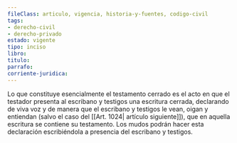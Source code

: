 ```yaml
---
fileClass: articulo, vigencia, historia-y-fuentes, codigo-civil
tags:
- derecho-civil
- derecho-privado
estado: vigente
tipo: inciso
libro:
titulo:
parrafo:
corriente-juridica:
---
```

Lo que constituye esencialmente el testamento cerrado es el acto en que el testador presenta al escribano y testigos una escritura cerrada, declarando de viva voz y de manera que el escribano y testigos le vean, oigan y entiendan (salvo el caso del [[Art. 1024| artículo siguiente]]), que en aquella escritura se contiene su testamento. Los mudos podrán hacer esta declaración escribiéndola a presencia del escribano y testigos.